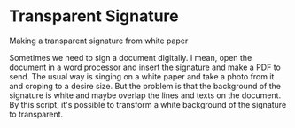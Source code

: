 # Transparent Signature
Making a transparent signature from white paper 

Sometimes we need to sign a document digitally. I mean, open the document in a word processor and insert the signature and make a PDF to send. The usual way is singing on a white paper and take a photo from it and croping to a desire size. But the problem is that the background of the signature is white and maybe overlap the lines and texts on the document. By this script, it's possible to transform a white background of the signature to transparent. 
